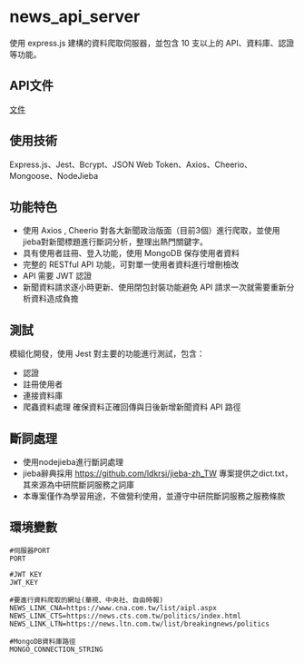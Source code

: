 # news_api_server
使用 express.js 建構的資料爬取伺服器，並包含 10 支以上的 API、資料庫、認證等功能。

## API文件
[文件](https://documenter.getpostman.com/view/26370752/2sA3BheaTb)

## 使用技術
Express.js、Jest、Bcrypt、JSON Web Token、Axios、Cheerio、Mongoose、NodeJieba

## 功能特色
- 使用 Axios , Cheerio 對各大新聞政治版面（目前3個）進行爬取，並使用jieba對新聞標題進行斷詞分析，整理出熱門關鍵字。
- 具有使用者註冊、登入功能，使用 MongoDB 保存使用者資料
- 完整的 RESTful API 功能，可對單一使用者資料進行增刪檢改
- API 需要 JWT 認證
- 新聞資料請求逐小時更新、使用閉包封裝功能避免 API 請求一次就需要重新分析資料造成負擔

## 測試
模組化開發，使用 Jest 對主要的功能進行測試，包含：
- 認證
- 註冊使用者
- 連接資料庫
- 爬蟲資料處理
確保資料正確回傳與日後新增新聞資料 API 路徑

## 斷詞處理
- 使用nodejieba進行斷詞處理
- jieba辭典採用 https://github.com/ldkrsi/jieba-zh_TW 專案提供之dict.txt，其來源為中研院斷詞服務之詞庫
- 本專案僅作為學習用途，不做營利使用，並遵守中研院斷詞服務之服務條款

## 環境變數
```
#伺服器PORT
PORT

#JWT KEY
JWT_KEY

#要進行資料爬取的網址(華視、中央社、自由時報)
NEWS_LINK_CNA=https://www.cna.com.tw/list/aipl.aspx
NEWS_LINK_CTS=https://news.cts.com.tw/politics/index.html
NEWS_LINK_LTN=https://news.ltn.com.tw/list/breakingnews/politics

#MongoDB資料庫路徑
MONGO_CONNECTION_STRING
```